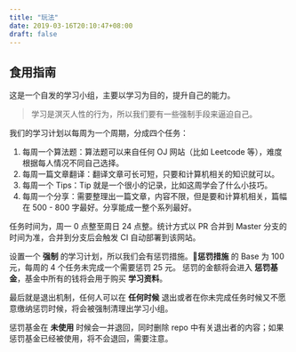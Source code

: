 ```yaml
---
title: "玩法"
date: 2019-03-16T20:10:47+08:00
draft: false
---
```


## 食用指南

这是一个自发的学习小组，主要以学习为目的，提升自己的能力。

> 学习是溟灭人性的行为，所以我们要有一些强制手段来逼迫自己。

我们的学习计划以每周为一个周期，分成四个任务：

1. 每周一个算法题：算法题可以来自任何 OJ 网站（比如 Leetcode 等），难度根据每人情况不同自己选择。
2. 每周一篇文章翻译：翻译文章可长可短，只要和计算机相关的知识就可以。
3. 每周一个 Tips：Tip 就是一个很小的记录，比如这周学会了什么小技巧。
4. 每周一个分享：需要整理出一篇文章，内容不限，但是要和计算机相关，篇幅在 500 - 800 字最好。分享能成一整个系列最好。 

任务时间为，周一 0 点整至周日 24 点整。统计方式以 PR 合并到 Master 分支的时间为准，合并到分支后会触发 CI 自动部署到该网站。

设置一个 **强制** 的学习计划，所以我们会有惩罚措施。**惩罚措施** 的 Base 为 100 元，每周的 4 个任务未完成一个需要惩罚 25 元。
惩罚的金额将会进入 **惩罚基金**，基金中所有的钱将会用于购买 **学习资料**。

最后就是退出机制，任何人可以在 **任何时候** 退出或者在你未完成任务时候又不愿意缴纳惩罚时候，将会被强制清理出学习小组。

惩罚基金在 **未使用** 时候会一并退回，同时删除 repo 中有关退出者的内容；如果惩罚基金已经被使用，将不会退回，需要注意。